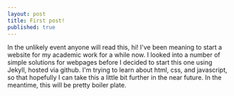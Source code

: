 ```yaml
---
layout: post
title: First post!
published: true
---
```



In the unlikely event anyone will read this, hi! I've been meaning to start a website for my academic work for a while now. I looked into a number of simple solutions for webpages before I decided to start this one using Jekyll, hosted via github. I'm trying to learn about html, css, and javascript, so that hopefully I can take this a little bit further in the near future. In the meantime, this will be pretty boiler plate.
